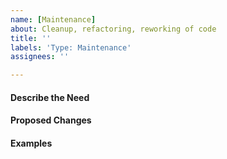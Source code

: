 ```yaml
---
name: [Maintenance]
about: Cleanup, refactoring, reworking of code
title: ''
labels: 'Type: Maintenance'
assignees: ''

---
```


#### Describe the Need

#### Proposed Changes

#### Examples
